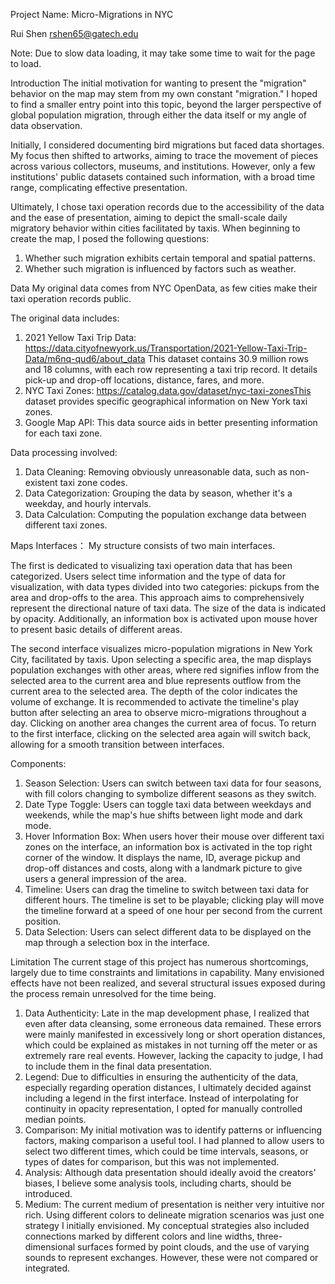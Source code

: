Project Name: Micro-Migrations in NYC

Rui Shen rshen65@gatech.edu

Note: Due to slow data loading, it may take some time to wait for the page to load.

Introduction
The initial motivation for wanting to present the "migration" behavior on the map may stem from my own constant "migration." I hoped to find a smaller entry point into this topic, beyond the larger perspective of global population migration, through either the data itself or my angle of data observation.

Initially, I considered documenting bird migrations but faced data shortages. My focus then shifted to artworks, aiming to trace the movement of pieces across various collectors, museums, and institutions. However, only a few institutions' public datasets contained such information, with a broad time range, complicating effective presentation.

Ultimately, I chose taxi operation records due to the accessibility of the data and the ease of presentation, aiming to depict the small-scale daily migratory behavior within cities facilitated by taxis. When beginning to create the map, I posed the following questions:

1.	Whether such migration exhibits certain temporal and spatial patterns.
2.	Whether such migration is influenced by factors such as weather.

Data
My original data comes from NYC OpenData, as few cities make their taxi operation records public.

The original data includes:
1.	2021 Yellow Taxi Trip Data: https://data.cityofnewyork.us/Transportation/2021-Yellow-Taxi-Trip-Data/m6nq-qud6/about_data This dataset contains 30.9 million rows and 18 columns, with each row representing a taxi trip record. It details pick-up and drop-off locations, distance, fares, and more.
2.	NYC Taxi Zones: https://catalog.data.gov/dataset/nyc-taxi-zonesThis dataset provides specific geographical information on New York taxi zones.
3.	Google Map API: This data source aids in better presenting information for each taxi zone.

Data processing involved:
1.	Data Cleaning: Removing obviously unreasonable data, such as non-existent taxi zone codes.
2.	Data Categorization: Grouping the data by season, whether it's a weekday, and hourly intervals.
3.	Data Calculation: Computing the population exchange data between different taxi zones.

Maps
Interfaces：
My structure consists of two main interfaces. 

The first is dedicated to visualizing taxi operation data that has been categorized. Users select time information and the type of data for visualization, with data types divided into two categories: pickups from the area and drop-offs to the area. This approach aims to comprehensively represent the directional nature of taxi data. The size of the data is indicated by opacity. Additionally, an information box is activated upon mouse hover to present basic details of different areas.

The second interface visualizes micro-population migrations in New York City, facilitated by taxis. Upon selecting a specific area, the map displays population exchanges with other areas, where red signifies inflow from the selected area to the current area and blue represents outflow from the current area to the selected area. The depth of the color indicates the volume of exchange. It is recommended to activate the timeline's play button after selecting an area to observe micro-migrations throughout a day. Clicking on another area changes the current area of focus. To return to the first interface, clicking on the selected area again will switch back, allowing for a smooth transition between interfaces.

Components:
1.	Season Selection: Users can switch between taxi data for four seasons, with fill colors changing to symbolize different seasons as they switch.
2.	Date Type Toggle: Users can toggle taxi data between weekdays and weekends, while the map's hue shifts between light mode and dark mode.
3.	Hover Information Box: When users hover their mouse over different taxi zones on the interface, an information box is activated in the top right corner of the window. It displays the name, ID, average pickup and drop-off distances and costs, along with a landmark picture to give users a general impression of the area.
4.	Timeline: Users can drag the timeline to switch between taxi data for different hours. The timeline is set to be playable; clicking play will move the timeline forward at a speed of one hour per second from the current position.
5.	Data Selection: Users can select different data to be displayed on the map through a selection box in the interface.

Limitation
The current stage of this project has numerous shortcomings, largely due to time constraints and limitations in capability. Many envisioned effects have not been realized, and several structural issues exposed during the process remain unresolved for the time being.

1.	Data Authenticity: Late in the map development phase, I realized that even after data cleansing, some erroneous data remained. These errors were mainly manifested in excessively long or short operation distances, which could be explained as mistakes in not turning off the meter or as extremely rare real events. However, lacking the capacity to judge, I had to include them in the final data presentation.
2.	Legend: Due to difficulties in ensuring the authenticity of the data, especially regarding operation distances, I ultimately decided against including a legend in the first interface. Instead of interpolating for continuity in opacity representation, I opted for manually controlled median points.
3.	Comparison: My initial motivation was to identify patterns or influencing factors, making comparison a useful tool. I had planned to allow users to select two different times, which could be time intervals, seasons, or types of dates for comparison, but this was not implemented.
4.	Analysis: Although data presentation should ideally avoid the creators' biases, I believe some analysis tools, including charts, should be introduced.
5.	Medium: The current medium of presentation is neither very intuitive nor rich. Using different colors to delineate migration scenarios was just one strategy I initially envisioned. My conceptual strategies also included connections marked by different colors and line widths, three-dimensional surfaces formed by point clouds, and the use of varying sounds to represent exchanges. However, these were not compared or integrated.

